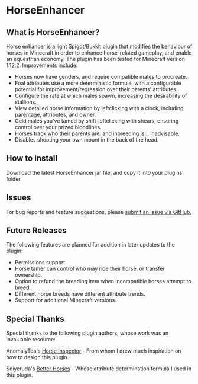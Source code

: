 # HorseEnhancer 

## What is HorseEnhancer?
Horse enhancer is a light Spigot/Bukkit plugin that modifies the behaviour of horses in Minecraft in order to enhance horse-related gameplay, and enable an equestrian economy.
The plugin has been tested for Minecraft version 1.12.2.
Improvements include:
* Horses now have genders, and require compatible mates to procreate.
* Foal attributes use a more deterministic formula, with a configurable potential for improvement/regression over their parents' attributes.
* Configure the rate at which males spawn, increasing the desirability of stallions.
* View detailed horse information by leftclicking with a clock, including parentage, attributes, and owner.
* Geld males you've tamed by shift-leftclicking with shears, ensuring control over your prized bloodlines.
* Horses track who their parents are, and inbreeding is... inadvisable.
* Disables shooting your own mount in the back of the head.

## How to install
Download the latest HorseEnhancer jar file, and copy it into your plugins folder.

## Issues
For bug reports and feature suggestions, please [submit an issue via GitHub.](https://github.com/Nevakanezah/HorseEnhancer/issues)

## Future Releases
The following features are planned for addition in later updates to the plugin:
* Permissions support.
* Horse tamer can control who may ride their horse, or transfer ownership.
* Option to refund the breeding item when incompatible horses attempt to breed.
* Different horse breeds have different attribute trends.
* Support for additional Minecraft versions.

## Special Thanks
Special thanks to the following plugin authors, whose work was an invaluable resource:

AnomalyTea's [Horse Inspector](https://github.com/AnomalyTea/Horse-Inspector) - From whom I drew much inspiration on how to design this plugin.

Soiyeruda's [Better Horses](https://www.spigotmc.org/resources/better-horses.2477/) - Whose attribute determination formula I used in this plugin.
